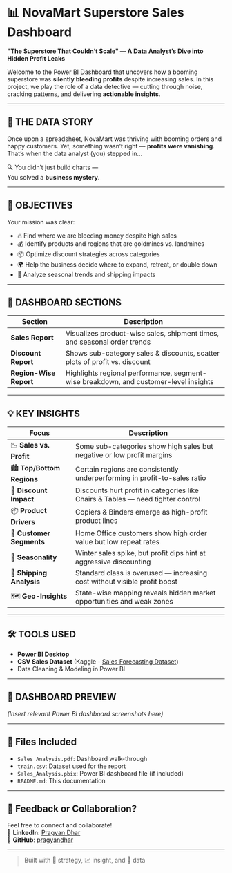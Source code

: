 # 📊 NovaMart Superstore Sales Dashboard

**"The Superstore That Couldn’t Scale" — A Data Analyst’s Dive into Hidden Profit Leaks**

Welcome to the Power BI Dashboard that uncovers how a booming superstore was **silently bleeding profits** despite increasing sales. In this project, we play the role of a data detective — cutting through noise, cracking patterns, and delivering **actionable insights**.

---

## 🧠 THE DATA STORY

Once upon a spreadsheet, NovaMart was thriving with booming orders and happy customers. Yet, something wasn’t right — **profits were vanishing**. That’s when the data analyst (you) stepped in...

🔍 You didn’t just build charts —  
You solved a **business mystery**.

---

## 🎯 OBJECTIVES

Your mission was clear:
- 🔥 Find where we are bleeding money despite high sales
- 💰 Identify products and regions that are goldmines vs. landmines
- 📦 Optimize discount strategies across categories
- 🌍 Help the business decide where to expand, retreat, or double down
- 📅 Analyze seasonal trends and shipping impacts

---

## 📌 DASHBOARD SECTIONS

| Section | Description |
|--------|-------------|
| **Sales Report** | Visualizes product-wise sales, shipment times, and seasonal order trends |
| **Discount Report** | Shows sub-category sales & discounts, scatter plots of profit vs. discount |
| **Region-Wise Report** | Highlights regional performance, segment-wise breakdown, and customer-level insights |

---

## 💡 KEY INSIGHTS

| Focus | Description |
|-------|-------------|
| 📉 **Sales vs. Profit** | Some sub-categories show high sales but negative or low profit margins |
| 🏙️ **Top/Bottom Regions** | Certain regions are consistently underperforming in profit-to-sales ratio |
| 💸 **Discount Impact** | Discounts hurt profit in categories like Chairs & Tables — need tighter control |
| 📦 **Product Drivers** | Copiers & Binders emerge as high-profit product lines |
| 👥 **Customer Segments** | Home Office customers show high order value but low repeat rates |
| 📅 **Seasonality** | Winter sales spike, but profit dips hint at aggressive discounting |
| 🚚 **Shipping Analysis** | Standard class is overused — increasing cost without visible profit boost |
| 🗺️ **Geo-Insights** | State-wise mapping reveals hidden market opportunities and weak zones |

---

## 🛠 TOOLS USED

- **Power BI Desktop**
- **CSV Sales Dataset** (Kaggle - [Sales Forecasting Dataset](https://www.kaggle.com/datasets/rohitsahoo/sales-forecasting))
- Data Cleaning & Modeling in Power BI

---

## 📸 DASHBOARD PREVIEW

*(Insert relevant Power BI dashboard screenshots here)*

---

## 📁 Files Included

- `Sales Analysis.pdf`: Dashboard walk-through
- `train.csv`: Dataset used for the report
- `Sales_Analysis.pbix`: Power BI dashboard file (if included)
- `README.md`: This documentation

---

## 🙌 Feedback or Collaboration?

Feel free to connect and collaborate!  
📩 **LinkedIn**: [Pragyan Dhar](https://www.linkedin.com/in/pragyan-dhar-b98696313/)  
🐙 **GitHub**: [pragyandhar](https://github.com/pragyandhar)

---

> Built with 🧠 strategy, 📈 insight, and 💙 data
